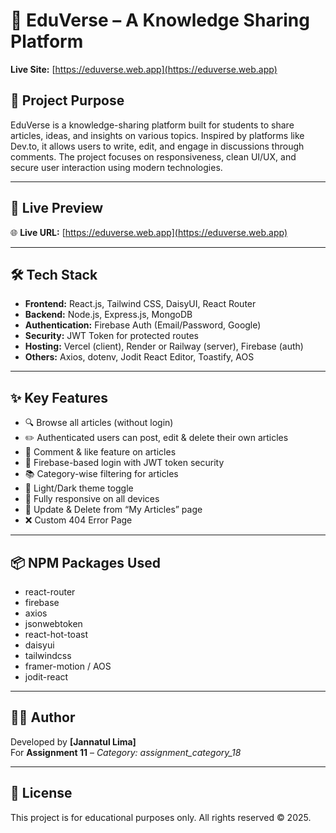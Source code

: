 # 📘 EduVerse – A Knowledge Sharing Platform

**Live Site:** [https://eduverse.web.app](https://eduverse.web.app)

## 🧠 Project Purpose

EduVerse is a knowledge-sharing platform built for students to share articles, ideas, and insights on various topics. Inspired by platforms like Dev.to, it allows users to write, edit, and engage in discussions through comments. The project focuses on responsiveness, clean UI/UX, and secure user interaction using modern technologies.

---

## 🚀 Live Preview

🌐 **Live URL:** [https://eduverse.web.app](https://eduverse.web.app)

---

## 🛠 Tech Stack

- **Frontend:** React.js, Tailwind CSS, DaisyUI, React Router
- **Backend:** Node.js, Express.js, MongoDB
- **Authentication:** Firebase Auth (Email/Password, Google)
- **Security:** JWT Token for protected routes
- **Hosting:** Vercel (client), Render or Railway (server), Firebase (auth)
- **Others:** Axios, dotenv, Jodit React Editor, Toastify, AOS

---

## ✨ Key Features

- 🔍 Browse all articles (without login)
- ✏️ Authenticated users can post, edit & delete their own articles
- 💬 Comment & like feature on articles
- 🔐 Firebase-based login with JWT token security
- 📚 Category-wise filtering for articles
- 🌙 Light/Dark theme toggle
- 📱 Fully responsive on all devices
- 🔄 Update & Delete from “My Articles” page
- ❌ Custom 404 Error Page

---


## 📦 NPM Packages Used

- react-router
- firebase
- axios
- jsonwebtoken
- react-hot-toast
- daisyui
- tailwindcss
- framer-motion / AOS
- jodit-react

---

## 👨‍💻 Author

Developed by **[Jannatul Lima]**  
For **Assignment 11** – *Category: assignment_category_18*

---

## 📄 License

This project is for educational purposes only. All rights reserved © 2025.



